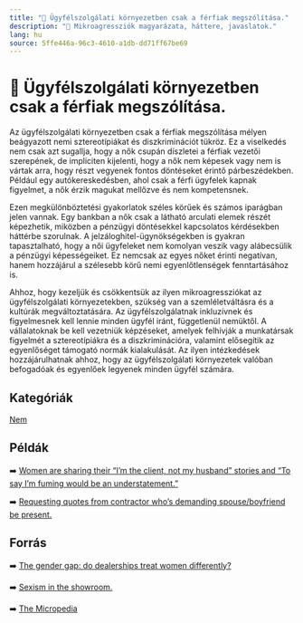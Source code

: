```yaml
---
title: "🚫 Ügyfélszolgálati környezetben csak a férfiak megszólítása."
description: "🚫 Mikroagressziók magyarázata, háttere, javaslatok."
lang: hu
source: 5ffe446a-96c3-4610-a1db-dd71ff67be69
---
```


<div class="wiki-content agression-title">

# 🚫 Ügyfélszolgálati környezetben csak a férfiak megszólítása.

Az ügyfélszolgálati környezetben csak a férfiak megszólítása mélyen beágyazott nemi sztereotípiákat és diszkriminációt tükröz. Ez a viselkedés nem csak azt sugallja, hogy a nők csupán díszletei a férfiak vezetői szerepének, de impliciten kijelenti, hogy a nők nem képesek vagy nem is vártak arra, hogy részt vegyenek fontos döntéseket érintő párbeszédekben. Például egy autókereskedésben, ahol csak a férfi ügyfelek kapnak figyelmet, a nők érzik magukat mellőzve és nem kompetensnek.

Ezen megkülönböztetési gyakorlatok széles körűek és számos iparágban jelen vannak. Egy bankban a nők csak a látható arculati elemek részét képezhetik, miközben a pénzügyi döntésekkel kapcsolatos kérdésekben háttérbe szorulnak. A jelzáloghitel-ügynökségekben is gyakran tapasztalható, hogy a női ügyfeleket nem komolyan veszik vagy alábecsülik a pénzügyi képességeiket. Ez nemcsak az egyes nőket érinti negatívan, hanem hozzájárul a szélesebb körű nemi egyenlőtlenségek fenntartásához is.

Ahhoz, hogy kezeljük és csökkentsük az ilyen mikroagressziókat az ügyfélszolgálati környezetekben, szükség van a szemléletváltásra és a kultúrák megváltoztatására. Az ügyfélszolgálatnak inkluzívnek és figyelmesnek kell lennie minden ügyfél iránt, függetlenül nemüktől. A vállalatoknak be kell vezetniük képzéseket, amelyek felhívják a munkatársak figyelmét a sztereotípiákra és a diszkriminációra, valamint elősegítik az egyenlőséget támogató normák kialakulását. Az ilyen intézkedések hozzájárulhatnak ahhoz, hogy az ügyfélszolgálati környezetek valóban befogadóak és egyenlőek legyenek minden ügyfél számára.

<div class="categories">

## Kategóriák

[Nem](/#/entry?id=nem)

</div>

## Példák

➡️ [Women are sharing their “I’m the client, not my husband” stories and “To say I’m fuming would be an understatement.”](https://www.buzzfeed.com/victoriavouloumanos/women-share-being-ignored-by-men-for-men  )

➡️ [Requesting quotes from contractor who’s demanding spouse/boyfriend be present.](https://www.reddit.com/r/Feminism/comments/hop3gj/requesting_quotes_from_contractors_demanding_the/ )

## Forrás

➡️ [The gender gap: do dealerships treat women differently?](https://www.edmunds.com/car-safety/the-gender-gap-do-dealerships-treat-women-differently.html )

➡️ [Sexism in the showroom.](https://www.washingtonpost.com/archive/business/1989/02/12/sexism-in-the-showroom/c8fe62e4-c610-4514-b5b6-6cf16c0dec31/)

➡️ [The Micropedia](https://www.themicropedia.org/)


</div>